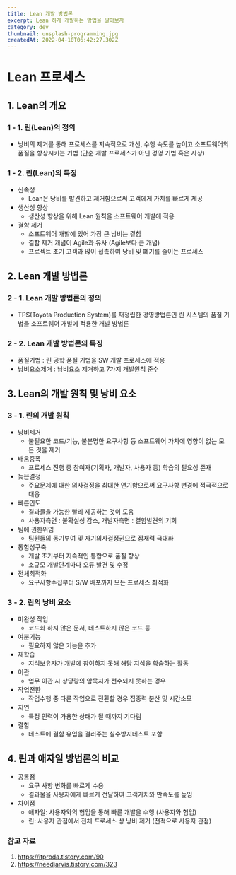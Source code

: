```yaml
---
title: Lean 개발 방법론
excerpt: Lean 하게 개발하는 방법을 알아보자
category: dev
thumbnail: unsplash-programming.jpg
createdAt: 2022-04-10T06:42:27.302Z
---
```

# Lean 프로세스

## 1. Lean의 개요
### 1 - 1. 린(Lean)의 정의
* 낭비의 제거를 통해 프로세스를 지속적으로 개선, 수행 속도를 높이고 소프트웨어의 품질을 향상시키는 기법 (단순 개발 프로세스가 아닌 경영 기법 혹은 사상)

### 1 - 2. 린(Lean)의 특징
* 신속성
    * Lean은 낭비를 발견하고 제거함으로써 고객에게 가치를 빠르게 제공
* 생산성 향상
    * 생산성 향상을 위해 Lean 원칙을 소프트웨어 개발에 적용
* 결함 제거
    * 소프트웨어 개발에 있어 가장 큰 낭비는 결함
    * 결함 제거 개념이 Agile과 유사 (Agile보다 큰 개념)
    * 프로젝트 초기 고객과 많이 접촉하여 낭비 및 폐기를 줄이는 프로세스

## 2. Lean 개발 방법론
### 2 - 1. Lean 개발 방법론의 정의
* TPS(Toyota Production System)를 재정립한 경영방법론인 린 시스템의 품질 기법을 소프트웨어 개발에 적용한 개발 방법론

### 2 - 2. Lean 개발 방법론의 특징
* 품질기법 : 린 공학 품질 기법을 SW 개발 프로세스에 적용
* 낭비요소제거 : 낭비요소 제거하고 7가지 개발원칙 준수

## 3. Lean의 개발 원칙 및 낭비 요소
### 3 - 1. 린의 개발 원칙
* 낭비제거
	* 불필요한 코드/기능, 불분명한 요구사항 등 소프트웨어 가치에 영향이 없는 모든 것을 제거
* 배움증폭
	* 프로세스 진행 중 참여자(기획자, 개발자, 사용자 등) 학습의 필요성 존재
* 늦은결정
	* 주요문제에 대한 의사결정을 최대한 연기함으로써 요구사항 변경에 적극적으로 대응
* 빠른인도
	* 결과물을 가능한 빨리 제공하는 것이 도움
    * 사용자측면 : 불확실성 감소, 개발자측면 : 결함발견의 기회
* 팀에 권한위임
	* 팀원들의 동기부여 및 자기의사결정권으로 잠재력 극대화
* 통합성구축
	* 개발 초기부터 지속적인 통합으로 품질 향상
    * 소규모 개발단계마다 오류 발견 및 수정
* 전체최적화
	* 요구사항수집부터 S/W 배포까지 모든 프로세스 최적화

### 3 - 2. 린의 낭비 요소
* 미완성 작업
	* 코드화 하지 않은 문서, 테스트하지 않은 코드 등
* 여분기능
	* 필요하지 않은 기능을 추가
* 재학습
	* 지식보유자가 개발에 참여하지 못해 해당 지식을 학습하는 활동
* 이관
	* 업무 이관 시 상당량의 암묵지가 전수되지 못하는 경우
* 작업전환
	* 작업수행 중 다른 작업으로 전환할 경우 집중력 분산 및 시간소모
* 지연
	* 특정 인력이 가용한 상태가 될 때까지 기다림
* 결함
	* 테스트에 결함 유입을 걸러주는 실수방지테스트 포함

## 4. 린과 애자일 방법론의 비교
* 공통점
	* 요구 사항 변화를 빠르게 수용
    * 결과물을 사용자에게 빠르게 전달하여 고객가치와 만족도를 높임
* 차이점
	* 애자일: 사용자와의 협업을 통해 빠른 개발을 수행 (사용자와 협업)
    * 린: 사용자 관점에서 전체 프로세스 상 낭비 제거 (전적으로 사용자 관점)


### 참고 자료
1. https://itproda.tistory.com/90
2. https://needjarvis.tistory.com/323


